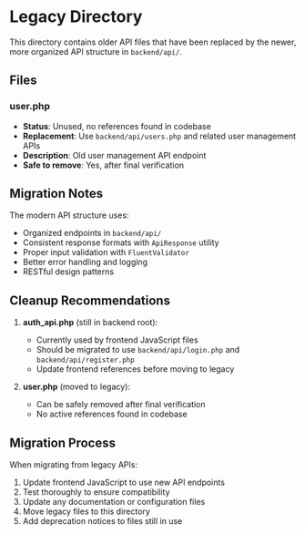 # Legacy Directory

This directory contains older API files that have been replaced by the newer, more organized API structure in `backend/api/`.

## Files

### user.php
- **Status**: Unused, no references found in codebase
- **Replacement**: Use `backend/api/users.php` and related user management APIs
- **Description**: Old user management API endpoint
- **Safe to remove**: Yes, after final verification

## Migration Notes

The modern API structure uses:
- Organized endpoints in `backend/api/`
- Consistent response formats with `ApiResponse` utility
- Proper input validation with `FluentValidator`
- Better error handling and logging
- RESTful design patterns

## Cleanup Recommendations

1. **auth_api.php** (still in backend root):
   - Currently used by frontend JavaScript files
   - Should be migrated to use `backend/api/login.php` and `backend/api/register.php`
   - Update frontend references before moving to legacy

2. **user.php** (moved to legacy):
   - Can be safely removed after final verification
   - No active references found in codebase

## Migration Process

When migrating from legacy APIs:
1. Update frontend JavaScript to use new API endpoints
2. Test thoroughly to ensure compatibility
3. Update any documentation or configuration files
4. Move legacy files to this directory
5. Add deprecation notices to files still in use
